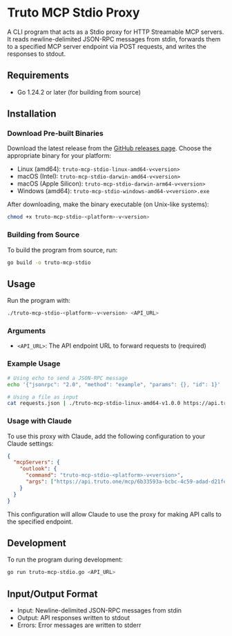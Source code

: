 # Truto MCP Stdio Proxy

A CLI program that acts as a Stdio proxy for HTTP Streamable MCP servers. It reads newline-delimited JSON-RPC messages from stdin, forwards them to a specified MCP server endpoint via POST requests, and writes the responses to stdout.

## Requirements

- Go 1.24.2 or later (for building from source)

## Installation

### Download Pre-built Binaries

Download the latest release from the [GitHub releases page](https://github.com/truto/truto-mcp-stdio/releases). Choose the appropriate binary for your platform:

- Linux (amd64): `truto-mcp-stdio-linux-amd64-v<version>`
- macOS (Intel): `truto-mcp-stdio-darwin-amd64-v<version>`
- macOS (Apple Silicon): `truto-mcp-stdio-darwin-arm64-v<version>`
- Windows (amd64): `truto-mcp-stdio-windows-amd64-v<version>.exe`

After downloading, make the binary executable (on Unix-like systems):
```bash
chmod +x truto-mcp-stdio-<platform>-v<version>
```

### Building from Source

To build the program from source, run:

```bash
go build -o truto-mcp-stdio
```

## Usage

Run the program with:

```bash
./truto-mcp-stdio-<platform>-v<version> <API_URL>
```

### Arguments

- `<API_URL>`: The API endpoint URL to forward requests to (required)

### Example Usage

```bash
# Using echo to send a JSON-RPC message
echo '{"jsonrpc": "2.0", "method": "example", "params": {}, "id": 1}' | ./truto-mcp-stdio-linux-amd64-v1.0.0 https://api.truto.one/mcp/6b33593a-bcbc-4c59-adad-d21fadbce0b0

# Using a file as input
cat requests.json | ./truto-mcp-stdio-linux-amd64-v1.0.0 https://api.truto.one/mcp/6b33593a-bcbc-4c59-adad-d21fadbce0b0
```

### Usage with Claude

To use this proxy with Claude, add the following configuration to your Claude settings:

```json
{
  "mcpServers": {
    "outlook": {
      "command": "truto-mcp-stdio-<platform>-v<version>",
      "args": ["https://api.truto.one/mcp/6b33593a-bcbc-4c59-adad-d21fedadbc0b0"]
    }
  }
}
```

This configuration will allow Claude to use the proxy for making API calls to the specified endpoint.

## Development

To run the program during development:

```bash
go run truto-mcp-stdio.go <API_URL>
```

## Input/Output Format

- Input: Newline-delimited JSON-RPC messages from stdin
- Output: API responses written to stdout
- Errors: Error messages are written to stderr 